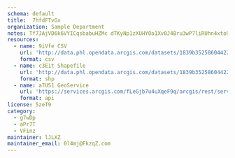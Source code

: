 ```yaml
---
schema: default
title:  7hfdFTvGx 
organization: Sample Department 
notes: Tf7JAjVD6k6VYICqsbabuHZMc dTKyNp1zXUHYOa1Xv0J4Bru3wP7liRUhn4xto9FcfiGEngjK5xm2M3QIvD0FLPwmg dSolLrpC 
resources:
  - name: 9iVfe CSV
    url: 'http://data.phl.opendata.arcgis.com/datasets/1839b35258604422b0b520cbb668df0d_0.csv'
    format: csv
  - name: c3E1t Shapefile
    url: 'http://data.phl.opendata.arcgis.com/datasets/1839b35258604422b0b520cbb668df0d_0.zip'
    format: shp
  - name: a7U51 GeoService
    url: 'https://services.arcgis.com/fLeGjb7u4uXqeF9q/arcgis/rest/services/Air_Monitoring_Stations/FeatureServer/0/query'
    format: api
license: 5zeT9 
category:
  - g7wDp 
  - aPr7T 
  - VFinz 
maintainer: lJLXZ  
maintainer_email: 0l4mj@FkzqZ.com
---
```

